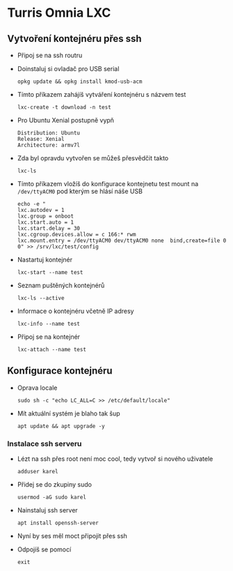 # Turris Omnia LXC

<!-- toc -->

## Vytvoření kontejnéru přes ssh

* Připoj se na ssh routru

* Doinstaluj si ovladač pro USB serial
  ```
  opkg update && opkg install kmod-usb-acm
  ```

* Tímto příkazem zahájíš vytváření kontejnéru s názvem test
  ```
  lxc-create -t download -n test
  ```

* Pro Ubuntu Xenial postupně vypň
  ```
  Distribution: Ubuntu
  Release: Xenial
  Architecture: armv7l
  ```

* Zda byl opravdu vytvořen se můžeš přesvědčit takto
  ```
  lxc-ls
  ```

* Tímto příkazem vložíš do konfigurace kontejnetu test mount na `/dev/ttyACM0` pod kterým se hlásí náše USB
  ```
  echo -e "
  lxc.autodev = 1
  lxc.group = onboot
  lxc.start.auto = 1
  lxc.start.delay = 30
  lxc.cgroup.devices.allow = c 166:* rwm
  lxc.mount.entry = /dev/ttyACM0 dev/ttyACM0 none  bind,create=file 0 0" >> /srv/lxc/test/config
  ```

* Nastartuj kontejnér
  ```
  lxc-start --name test
  ```

* Seznam puštěných kontejnérů
  ```
  lxc-ls --active
  ```

* Informace o kontejnéru včetně IP adresy
  ```
  lxc-info --name test
  ```

* Připoj se na kontejnér
  ```
  lxc-attach --name test
  ```

## Konfigurace kontejnéru

* Oprava locale
  ```
  sudo sh -c "echo LC_ALL=C >> /etc/default/locale"
  ```

* Mít aktuální systém je blaho tak šup
  ```
  apt update && apt upgrade -y
  ```

### Instalace ssh serveru

* Lézt na ssh přes root není moc cool, tedy vytvoř si nového uživatele
  ```
  adduser karel
  ```

* Přidej se do zkupiny sudo
  ```
  usermod -aG sudo karel
  ```

* Nainstaluj ssh server
  ```
  apt install openssh-server
  ```

* Nyní by ses měl moct připojit přes ssh

* Odpojíš se pomocí
  ```
  exit
  ```

